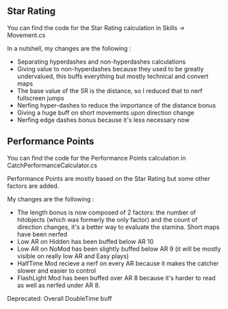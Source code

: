 ## Star Rating

You can find the code for the Star Rating calculation in Skills -> Movement.cs

In a nutshell, my changes are the following :
- Separating hyperdashes and non-hyperdashes calculations
- Giving value to non-hyperdashes because they used to be greatly undervalued, this buffs everything but mostly technical and convert maps
- The base value of the SR is the distance, so I reduced that to nerf fullscreen jumps
- Nerfing hyper-dashes to reduce the importance of the distance bonus
- Giving a huge buff on short movements upon direction change
- Nerfing edge dashes bonus because it's less necessary now


## Performance Points

You can find the code for the Performance Points calculation in CatchPerformanceCalculator.cs

Performance Points are mostly based on the Star Rating but some other factors are added.

My changes are the following :

- The length bonus is now composed of 2 factors: the number of hitobjects (which was formerly the only factor) and the count of direction changes, it's a better way to evaluate the stamina. Short maps have been nerfed
- Low AR on Hidden has been buffed below AR 10
- Low AR on NoMod has been slightly buffed below AR 9 (it will be mostly visible on really low AR and Easy plays)
- HalfTime Mod recieve a nerf on every AR because it makes the catcher slower and easier to control
- FlashLight Mod has been buffed over AR 8 because it's harder to read as well as nerfed under AR 8.


Deprecated: Overall DoubleTime buff